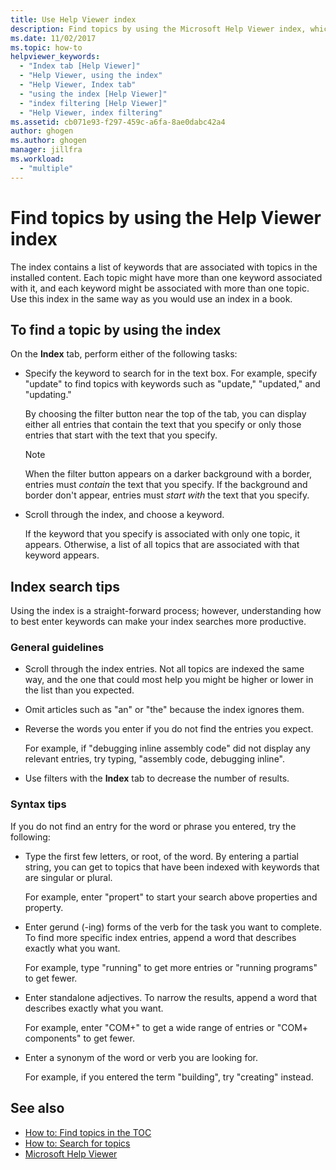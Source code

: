 ```yaml
---
title: Use Help Viewer index
description: Find topics by using the Microsoft Help Viewer index, which contains a list of keywords that are associated with topics in the installed content.
ms.date: 11/02/2017
ms.topic: how-to
helpviewer_keywords:
  - "Index tab [Help Viewer]"
  - "Help Viewer, using the index"
  - "Help Viewer, Index tab"
  - "using the index [Help Viewer]"
  - "index filtering [Help Viewer]"
  - "Help Viewer, index filtering"
ms.assetid: cb071e93-f297-459c-a6fa-8ae0dabc42a4
author: ghogen
ms.author: ghogen
manager: jillfra
ms.workload:
  - "multiple"
---
```

# Find topics by using the Help Viewer index

The index contains a list of keywords that are associated with topics in the installed content. Each topic might have more than one keyword associated with it, and each keyword might be associated with more than one topic. Use this index in the same way as you would use an index in a book.

## To find a topic by using the index

On the **Index** tab, perform either of the following tasks:

- Specify the keyword to search for in the text box. For example, specify "update" to find topics with keywords such as "update," "updated," and "updating."

    By choosing the filter button near the top of the tab, you can display either all entries that contain the text that you specify or only those entries that start with the text that you specify.

    > [!NOTE]
    > When the filter button appears on a darker background with a border, entries must _contain_ the text that you specify. If the background and border don't appear, entries must _start with_ the text that you specify.

- Scroll through the index, and choose a keyword.

    If the keyword that you specify is associated with only one topic, it appears. Otherwise, a list of all topics that are associated with that keyword appears.

## Index search tips

Using the index is a straight-forward process; however, understanding how to best enter keywords can make your index searches more productive.

### General guidelines

- Scroll through the index entries. Not all topics are indexed the same way, and the one that could most help you might be higher or lower in the list than you expected.

- Omit articles such as "an" or "the" because the index ignores them.

- Reverse the words you enter if you do not find the entries you expect.

    For example, if "debugging inline assembly code" did not display any relevant entries, try typing, "assembly code, debugging inline".

- Use filters with the **Index** tab to decrease the number of results.

### Syntax tips

If you do not find an entry for the word or phrase you entered, try the following:

- Type the first few letters, or root, of the word. By entering a partial string, you can get to topics that have been indexed with keywords that are singular or plural.

    For example, enter "propert" to start your search above properties and property.

- Enter gerund (-ing) forms of the verb for the task you want to complete. To find more specific index entries, append a word that describes exactly what you want.

    For example, type "running" to get more entries or "running programs" to get fewer.

- Enter standalone adjectives. To narrow the results, append a word that describes exactly what you want.

    For example, enter "COM+" to get a wide range of entries or "COM+ components" to get fewer.

- Enter a synonym of the word or verb you are looking for.

    For example, if you entered the term "building", try "creating" instead.

## See also

- [How to: Find topics in the TOC](../help-viewer/find-topics-toc.md)
- [How to: Search for topics](../help-viewer/find-topics.md)
- [Microsoft Help Viewer](../help-viewer/overview.md)